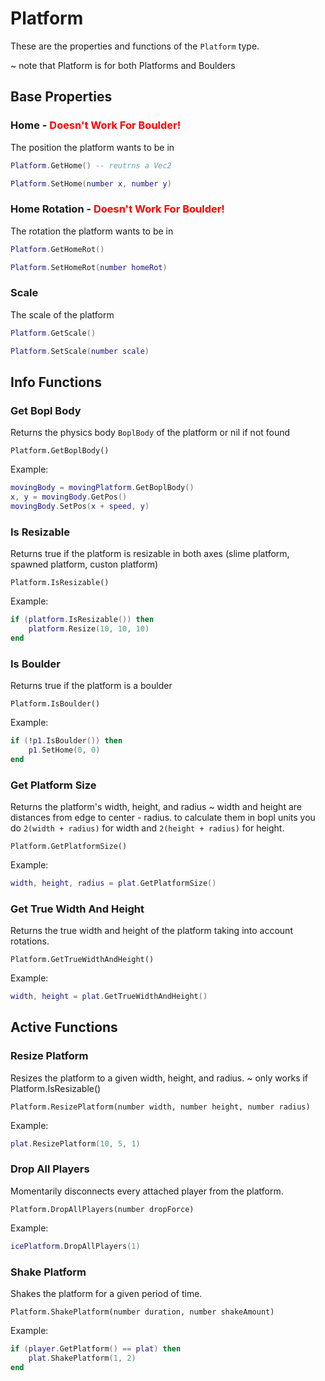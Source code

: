 # Platform

These are the properties and functions of the `Platform` type.

~ note that Platform is for both Platforms and Boulders

## Base Properties

### Home - <span style="color: red;">Doesn't Work For Boulder!</span>
The position the platform wants to be in
```lua
Platform.GetHome() -- reutrns a Vec2
```

```lua
Platform.SetHome(number x, number y)
```

### Home Rotation - <span style="color: red;">Doesn't Work For Boulder!</span>
The rotation the platform wants to be in
```lua
Platform.GetHomeRot()
```

```lua
Platform.SetHomeRot(number homeRot)
```

### Scale
The scale of the platform
```lua
Platform.GetScale()
```

```lua
Platform.SetScale(number scale)
```

## Info Functions

### Get Bopl Body
Returns the physics body `BoplBody` of the platform or nil if not found

```
Platform.GetBoplBody()
```

Example:
```lua
movingBody = movingPlatform.GetBoplBody()
x, y = movingBody.GetPos()
movingBody.SetPos(x + speed, y)
```

### Is Resizable
Returns true if the platform is resizable in both axes (slime platform, spawned platform, custon platform)

```
Platform.IsResizable()
```

Example:
```lua
if (platform.IsResizable()) then
    platform.Resize(10, 10, 10)
end
```

### Is Boulder
Returns true if the platform is a boulder

```
Platform.IsBoulder()
```

Example:
```lua
if (!p1.IsBoulder()) then
    p1.SetHome(0, 0)
end
```

### Get Platform Size
Returns the platform's width, height, and radius
~ width and height are distances from edge to center - radius. to calculate them in bopl units you do `2(width + radius)` for width and `2(height + radius)` for height.

```
Platform.GetPlatformSize()
```

Example:
```lua
width, height, radius = plat.GetPlatformSize()
```

### Get True Width And Height
Returns the true width and height of the platform taking into account rotations.

```
Platform.GetTrueWidthAndHeight()
```

Example:
```lua
width, height = plat.GetTrueWidthAndHeight()
```

## Active Functions

### Resize Platform
Resizes the platform to a given width, height, and radius.
~ only works if Platform.IsResizable()

```
Platform.ResizePlatform(number width, number height, number radius)
```

Example:
```lua
plat.ResizePlatform(10, 5, 1)
```

### Drop All Players
Momentarily disconnects every attached player from the platform.

```
Platform.DropAllPlayers(number dropForce)
```

Example:
```lua
icePlatform.DropAllPlayers(1)
```

### Shake Platform
Shakes the platform for a given period of time.

```
Platform.ShakePlatform(number duration, number shakeAmount)
```

Example:
```lua
if (player.GetPlatform() == plat) then
    plat.ShakePlatform(1, 2)
end
```